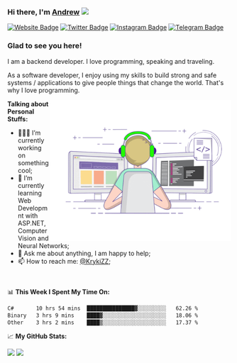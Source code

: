 ### Hi there, I'm <a href="https://kirakun.dev" target="_blank">Andrew</a> <img src="https://media.giphy.com/media/hvRJCLFzcasrR4ia7z/giphy.gif" width="25px">

[![Website Badge](https://img.shields.io/badge/Website-3b5998?style=flat-square&logo=firefox&logoColor=white&color=orange)](https://kirakun.dev)
[![Twitter Badge](https://img.shields.io/badge/-Twitter-00acee?style=flat-square&logo=Twitter&logoColor=white)](https://twitter.com/KrykiZZ)
[![Instagram Badge](https://img.shields.io/badge/-Instagram-e4405f?style=flat-square&logo=Instagram&logoColor=white)](https://instagram.com/KrykiZZ/)
[![Telegram Badge](https://img.shields.io/badge/-Telegram-0088cc?style=flat-square&logo=Telegram&logoColor=white)](https://t.me/krykizz)

### Glad to see you here!

I am a backend developer. I love programming, speaking and traveling.

As a software developer, I enjoy using my skills to build strong and safe systems / applications to give people things that change the world. That's why I love programming.

<img align="right" alt="GIF" src="https://github.com/KrykiZZ/KrykiZZ/blob/master/coding.gif?raw=true" width="408" height="318" />

**Talking about Personal Stuffs:**

- 👨🏻‍💻 I’m currently working on something cool;
- 🚀 I’m currently learning Web Developmnt with ASP.NET, Computer Vision and Neural Networks;
- 💬 Ask me about anything, I am happy to help;
- 📫 How to reach me: <a href="https://t.me/krykizz" target="_blank">@KrykiZZ</a>;

</br>

📊 **This Week I Spent My Time On:**
<!--START_SECTION:waka-->

```text
C#       10 hrs 54 mins  ███████████████▓░░░░░░░░░   62.26 %
Binary   3 hrs 9 mins    ████▓░░░░░░░░░░░░░░░░░░░░   18.06 %
Other    3 hrs 2 mins    ████▒░░░░░░░░░░░░░░░░░░░░   17.37 %
```

<!--END_SECTION:waka-->

📈 **My GitHub Stats:**

<p>
  <img height="180em" src="https://github-readme-stats.vercel.app/api?username=KrykiZZ&show_icons=true&hide_border=true&&count_private=true&include_all_commits=true" />
  <img height="180em" src="https://github-readme-stats.vercel.app/api/top-langs/?username=KrykiZZ&exclude_repo=KNN-Image-Classification&show_icons=true&hide_border=true&layout=compact&langs_count=8"/>
</p>
